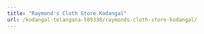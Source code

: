 ```yaml
---
title: "Raymond's Cloth Store Kodangal"
url: /kodangal-telangana-509338/raymonds-cloth-store-kodangal/
---
```

